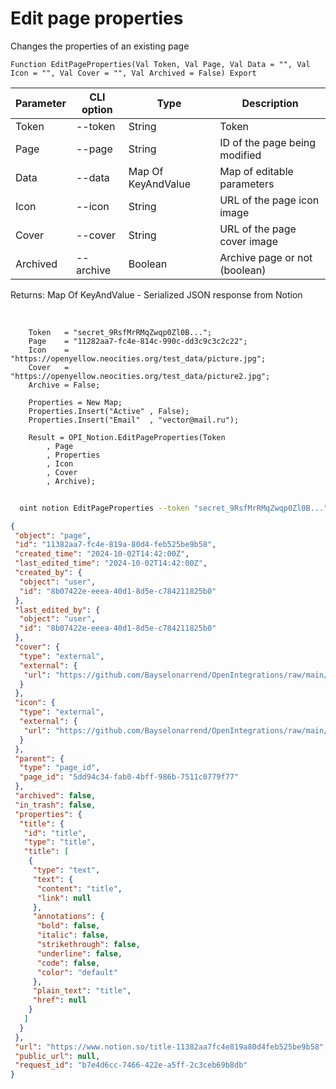 ﻿---
sidebar_position: 4
---

# Edit page properties
 Changes the properties of an existing page



`Function EditPageProperties(Val Token, Val Page, Val Data = "", Val Icon = "", Val Cover = "", Val Archived = False) Export`

  | Parameter | CLI option | Type | Description |
  |-|-|-|-|
  | Token | --token | String | Token |
  | Page | --page | String | ID of the page being modified |
  | Data | --data | Map Of KeyAndValue | Map of editable parameters |
  | Icon | --icon | String | URL of the page icon image |
  | Cover | --cover | String | URL of the page cover image |
  | Archived | --archive | Boolean | Archive page or not (boolean) |

  
  Returns:  Map Of KeyAndValue - Serialized JSON response from Notion

<br/>




```bsl title="Code example"
    Token   = "secret_9RsfMrRMqZwqp0Zl0B...";
    Page    = "11282aa7-fc4e-814c-990c-dd3c9c3c2c22";
    Icon    = "https://openyellow.neocities.org/test_data/picture.jpg";
    Cover   = "https://openyellow.neocities.org/test_data/picture2.jpg";
    Archive = False;

    Properties = New Map;
    Properties.Insert("Active" , False);
    Properties.Insert("Email"  , "vector@mail.ru");

    Result = OPI_Notion.EditPageProperties(Token
        , Page
        , Properties
        , Icon
        , Cover
        , Archive);
```



```sh title="CLI command example"
    
  oint notion EditPageProperties --token "secret_9RsfMrRMqZwqp0Zl0B..." --page "5dd94c34fab04bff9..." --data %data% --icon "https://opi.neocities.org/img/logo.png" --cover "https://opi.neocities.org/assets/images/logo_long-e69f28017feff1759ffcfe3f4e7bbf2a.png" --archive %archive%

```

```json title="Result"
{
 "object": "page",
 "id": "11382aa7-fc4e-819a-80d4-feb525be9b58",
 "created_time": "2024-10-02T14:42:00Z",
 "last_edited_time": "2024-10-02T14:42:00Z",
 "created_by": {
  "object": "user",
  "id": "8b07422e-eeea-40d1-8d5e-c784211825b0"
 },
 "last_edited_by": {
  "object": "user",
  "id": "8b07422e-eeea-40d1-8d5e-c784211825b0"
 },
 "cover": {
  "type": "external",
  "external": {
   "url": "https://github.com/Bayselonarrend/OpenIntegrations/raw/main/service/test_data/picture2.jpg"
  }
 },
 "icon": {
  "type": "external",
  "external": {
   "url": "https://github.com/Bayselonarrend/OpenIntegrations/raw/main/service/test_data/picture.jpg"
  }
 },
 "parent": {
  "type": "page_id",
  "page_id": "5dd94c34-fab0-4bff-986b-7511c0779f77"
 },
 "archived": false,
 "in_trash": false,
 "properties": {
  "title": {
   "id": "title",
   "type": "title",
   "title": [
    {
     "type": "text",
     "text": {
      "content": "title",
      "link": null
     },
     "annotations": {
      "bold": false,
      "italic": false,
      "strikethrough": false,
      "underline": false,
      "code": false,
      "color": "default"
     },
     "plain_text": "title",
     "href": null
    }
   ]
  }
 },
 "url": "https://www.notion.so/title-11382aa7fc4e819a80d4feb525be9b58",
 "public_url": null,
 "request_id": "b7e4d6cc-7466-422e-a5ff-2c3ceb69b8db"
}
```
